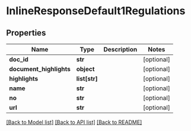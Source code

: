 # InlineResponseDefault1Regulations

## Properties
Name | Type | Description | Notes
------------ | ------------- | ------------- | -------------
**doc_id** | **str** |  | [optional] 
**document_highlights** | **object** |  | [optional] 
**highlights** | **list[str]** |  | [optional] 
**name** | **str** |  | [optional] 
**no** | **str** |  | [optional] 
**url** | **str** |  | [optional] 

[[Back to Model list]](../README.md#documentation-for-models) [[Back to API list]](../README.md#documentation-for-api-endpoints) [[Back to README]](../README.md)


